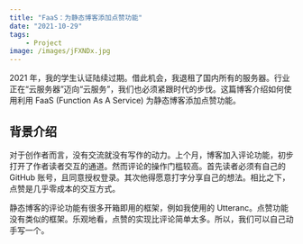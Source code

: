```yaml
---
title: "FaaS：为静态博客添加点赞功能"
date: "2021-10-29"
tags:
	- Project
image: /images/jFXNDx.jpg
---
```


2021 年，我的学生认证陆续过期。借此机会，我退租了国内所有的服务器。行业正在“云服务器”迈向“云服务”，我们也必须紧跟时代的步伐。这篇博客介绍如何使用利用 FaaS (Function As A Service) 为静态博客添加点赞功能。

<!-- more -->

## 背景介绍

对于创作者而言，没有交流就没有写作的动力。上个月，博客加入评论功能，初步打开了作者读者交互的通道。然而评论的操作门槛较高。首先读者必须有自己的 GitHub 账号，且同意授权登录。其次他得愿意打字分享自己的想法。相比之下，点赞是几乎零成本的交互方式。

静态博客的评论功能有很多开箱即用的框架，例如我使用的 Utteranc。点赞功能没有类似的框架。乐观地看，点赞的实现比评论简单太多。所以，我们可以自己动手写一个。

<Dialog content={`引入评论区的一个月里，其实一条评论也没有。`} />

### Serverless Function & FaaS

首先简单介绍一下这个博客的技术背景。它依赖静态网页托管，由一套 CI/CD 完成页面的自动渲染和部署，最终靠 CDN 分发。在不依赖中心服务器的情况下，为这套体系加入点赞功能是困难的。

- 没有后端数据库，缺少**存储**功能
- 需要单独统计每篇文章的点赞数量，缺少**计算**功能

但如果为了一点破事就要加一个后端服务（即使是诸如此类的微服务），技术人员会非常崩溃。尤其是对于我们个人开发者而言，简单的点赞功能需要进行一整套工作：

1. 写一个后端 Web HTTP 服务器，监听 URI 接口并提供服务
2. 配置一个数据库，维护表关系

当然，我们也可以用 Python 快速写一个原型程序出来，跑在服务器的某个端口。但是为了让这个功能在生产环境长久稳定运行，我们还需要：

3. 制作镜像，配置宿主和容器的端口映射
4. 使用 Nginx/Apache 反向代理
5. 维护服务器，定期打漏洞补丁
6. 制定服务中断的通知与快速响应方案

做这么多事情，核心其实只是一个自增的计数器而已。用牛刀杀鸡已经是互联网应用的常态。随着 Serverless 概念的兴起，云服务商给程序员找到了一套低代码、高可用的解决方案——Serverless Function。简单来说，就是使用厂商提供的 API 完成全套开发。因此程序员不再关心数据的存储、系统的运行状态、架构的横向拓展，只需要关心具体的逻辑。

云服务厂商进一步提出了 FaaS (Function as a Service)，把**计算**和**存储**抽象成一组函数 API。FaaS 是各种 XaaS 的终极形态，是达到“人人可编程”目标的起点。以后的计算机应用技术职业教育可以把重点从体系架构转移到 FaaS 上，FaaS 是真正能促进产业发展的概念。

<Callout title={`🉑 我看 Serverless`} content={`拥有云服务器相当于买一辆车，使用 Serverless Function 相当于租一辆车。买车你需要上牌照、交保险、关心油费和年检，而租来的车可以直接放心开。当然，我们只能完全支配属于自己的车，所以租车和买车之间需要权衡。`} />

### AWS Lambda

这次我使用的就是亚马逊的 AWS Lambda。AWS Lambda 可以让开发人员只需编写包含逻辑要求的代码函数，并可部署、调用代码，确保代码的可靠性高、延展性强，而无需管理其他基础架构。这里，我们使用 [AWS SAM](https://docs.aws.amazon.com/lambda/latest/dg/serverless_app.html) 定义一个无服务器代码函数。这个代码函数将被部署至 AWS Lambda，使用 Python 编写，然后处理经由传输流接收到的点赞记录。

<Dialog content={`鄙人不才，正好有一位即将在亚马逊供职的漂亮女友。`} />


## 需求与 API 设计

我想放在博客里的点赞功能非常简单。用户点击按钮给计数器加一。深思熟虑后我打算放弃一个用户只能点赞一次的后端校验，因为这实现起来有一些难度。当然，前端上还是做了小小的限制，相信绕过它是非常容易的事情。

<Dialog content={`这绝对不是为了刷赞故意为之。`} />

对于这个需求，我打算开发两个 API：

| API         | Parameters | Description    |
| ----------- | ---------- | -------------- |
| /thumb/view | page_id    | 页面的点赞总数 |
| /thumb/up   | page_id    | 用户点赞       |

前端实现上，将每篇博客的 URL 经过编码后作为 page_id。后端实现上，用 DynamoDB 做点赞数记录。DynamoDB 是一个 NoSQL 数据库，可以理解成一个拥有超能力的 HashMap。

<Callout title={`🤔 如何实现点赞限制`} content={`如果没有用户注册与登录的功能，用户指纹也可以用来判断身份。指纹算法有非常丰富的实现，因为这是广告联盟做追踪器 (Tracker) 常见的伎俩。用户指纹不是真的指纹，而是通过各种设备信息，如浏览器版本、操作系统、IP 地址等算出的唯一 ID。`} />

## 实现

正如前文一直强调的一样——Lambda 的实现理应非常简单，而且也确实非常简单。这篇博客旨在强调 FaaS 在特定情形下的优势。

<Dialog content={`下次遇到相同的需求的时候，记得用 FaaS 去实现。人生苦短，省点时间干点别的吧。`} />


### AWS 配置

根据掘金文章[^1]，一个名为 serverless 的框架可以帮助我们远离冗长文档、节约理解各种概念的时间。在阅读完冗长 AWS 文档和尝试理解 AWS 各种概念后，我选择相信它。

[^1]: [快速上手Aws Lambda：有了serverless，小学生也能写后端 - 掘金 (juejin.cn)](https://juejin.cn/post/6844903879243481101)

AWS Lambda 函数可以用各种语言书写。这里我们就用 Python 来写一遍。我在腾讯实习期间用 Python 写过很多 CRUD，一直羞于启齿。为了进一步展示 FaaS 低代码的特性，我决定 ~~放下身段~~ 当众写一遍 CRUD。请你不要笑话我，使用动态语言本身就是一种低代码行为。

<Dialog content={`后文会谈到，这篇文章原本的基调是 Go 语言…`} />

首先在 GitHub 上找找有没有可以抄的案例。不出所料，serverless 框架的 example 里就有这么一项[^2]。它用 Python 实现了 AWS DynamoDB 的调用，并且配置了 HTTP API 的触发器。serverless 框架可以帮助我们自动完成 AWS 中的各种配置。

我们复制它作为模板。直接输入命令 `sls deploy` 就可以将样例函数部署到 AWS 上，其中涉及到的 API Gateway, Trigger, DynamoDB 也已经全部自动配置好了。

[^2]: [github.com/serverless/examples/aws-python-rest-api-with-dynamodb](https://github.com/serverless/examples/tree/master/aws-python-rest-api-with-dynamodb)

### Lambda 实现

两个 API 一共两个函数。

-  `view` 负责展示页面点赞数。如果点赞数不存在，则初始化一个点赞数为 0 的条目。
-  `up` 负责为页面点赞数加一。如果点赞数不存在，则初始化一个点赞数为 1 的条目。

这里我贴出 `view` 函数的实现。可以看到代码很短，充分体现 Serverless 加速开发的优势。

```python filename=thumbs/view.py
import os
import json
from thumbs import decimalencoder
import boto3
dynamodb = boto3.resource('dynamodb')
def view(event, context):
  table = dynamodb.Table(os.environ['DYNAMODB_TABLE'])
  result = table.get_item(
    Key={ 'id': event['pathParameters']['id'] }
  )
  if 'Item' not in result:
    item = { 'id': event['pathParameters']['id'], 'num': 0 }
    table.put_item(Item=item)
    response = { "statusCode": 200, "body": json.dumps(item) }
  else:
    response = {
    "statusCode": 200,
    "body": json.dumps(result['Item'],
                       cls=decimalencoder.DecimalEncoder)
    }
  return response
```

## 效果

在 Gateway 里绑定域名。添加证书，配置好 DNS——💥boom，一个点赞 API 就诞生了。这个 API 不依赖任何私有服务器，完完全全托管在云上。

![](/images/0CtP59.png)

你也可以直接试试页面下方的点赞功能。点击 +1 图标，就可以为这篇博客增加一个 <span className="text-pink-500"><i className="fas fa-heart"></i></span>。

## 讨论

虽然前面一直说简单，其实第一次上手还是遇到了不少问题。

1. Serverless 经过几次版本变更，网上流传的各种配置文件结构混乱不堪。最让我吃惊的是，同一个大版本下的配置文件竟然不能向前兼容。其实我本来打算全程用 Go 语言实现这个功能，而且代码已经写了一半。但最后因为 Serverless 配置文件版本问题一直没能在 AWS 上成功部署。所以被迫换成了 Python。
2. Lambda 难以调试。函数代码与平台运行时 (runtime) 紧耦合，本地没有这样的条件。例如，在 AWS 里进行数据库查询就不能在本地运行，更不用提调试。这是因为本地没有调用远端数据库的权限。况且 DynamoDB 是私有 NoSQL 数据库，这种简单的小程序不可能专门为它写一个 mock-up 做测试。在开发过程中，数据交互层 (DAO) 的正确性全部靠**运气**和**耐心**。AWS 平台的卡顿程度也令人印象深刻。
3. 此外，竟然遇到了 Python Json 库的陈年酱香老 Bug[^3]。这个 Bug 出现的时间是2012 年，2020 年 12 月进入 patch-review 阶段，不知何时才能修复。函数在调用`json.dumps()`时一定要实现自己的 JsonEncoder 才能正常返回。

[^3]: [Issue 16535: json encoder unable to handle decimal - Python tracker](https://bugs.python.org/issue16535)



瑕不掩瑜，在开发这些小功能时，LaaS 就是最好的选择。相信这篇文章的介绍可以让你或多或少了解 LaaS 的现状，以及程序开发正在走向的未来。最后，如果你喜欢，请给这篇文章点个赞。你的支持就是我最大的动力。


